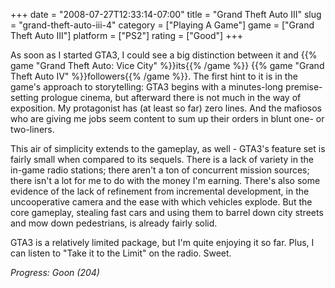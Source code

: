 +++
date = "2008-07-27T12:33:14-07:00"
title = "Grand Theft Auto III"
slug = "grand-theft-auto-iii-4"
category = ["Playing A Game"]
game = ["Grand Theft Auto III"]
platform = ["PS2"]
rating = ["Good"]
+++

As soon as I started GTA3, I could see a big distinction between it and {{% game "Grand Theft Auto: Vice City" %}}its{{% /game %}} {{% game "Grand Theft Auto IV" %}}followers{{% /game %}}.  The first hint to it is in the game's approach to storytelling: GTA3 begins with a minutes-long premise-setting prologue cinema, but afterward there is not much in the way of exposition.  My protagonist has (at least so far) zero lines.  And the mafiosos who are giving me jobs seem content to sum up their orders in blunt one- or two-liners.

This air of simplicity extends to the gameplay, as well - GTA3's feature set is fairly small when compared to its sequels.  There is a lack of variety in the in-game radio stations; there aren't a ton of concurrent mission sources; there isn't a lot for me to do with the money I'm earning.  There's also some evidence of the lack of refinement from incremental development, in the uncooperative camera and the ease with which vehicles explode.  But the core gameplay, stealing fast cars and using them to barrel down city streets and mow down pedestrians, is already fairly solid.

GTA3 is a relatively limited package, but I'm quite enjoying it so far.  Plus, I can listen to "Take it to the Limit" on the radio.  Sweet.

<i>Progress: Goon (204)</i>